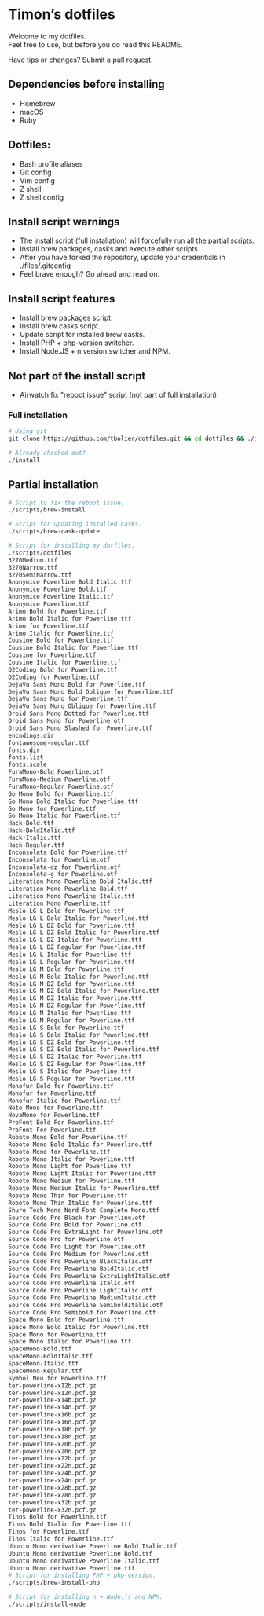 # Timon’s dotfiles

Welcome to my dotfiles.<br />
Feel free to use, but before you do read this README.

Have tips or changes? Submit a pull request.

## Dependencies before installing
- Homebrew
- macOS
- Ruby

## Dotfiles:
- Bash profile aliases
- Git config
- Vim config
- Z shell
- Z shell config

## Install script warnings
- The install script (full installation) will forcefully run all the partial scripts.
- Install brew packages, casks and execute other scripts.
- After you have forked the repository, update your credentials in ./files/.gitconfig
- Feel brave enough? Go ahead and read on.

## Install script features
- Install brew packages script.
- Install brew casks script.
- Update script for installed brew casks.
- Install PHP + php-version switcher.
- Install Node.JS + n version switcher and NPM.

## Not part of the install script
- Airwatch fix "reboot issue" script (not part of full installation).

### Full installation
```bash
# Using git
git clone https://github.com/tbolier/dotfiles.git && cd dotfiles && ./install

# Already checked out?
./install
```

## Partial installation

```bash
# Script to fix the reboot issue.
./scripts/brew-install

# Script for updating installed casks.
./scripts/brew-cask-update

# Script for installing my dotfiles.
./scripts/dotfiles
3270Medium.ttf
3270Narrow.ttf
3270SemiNarrow.ttf
Anonymice Powerline Bold Italic.ttf
Anonymice Powerline Bold.ttf
Anonymice Powerline Italic.ttf
Anonymice Powerline.ttf
Arimo Bold for Powerline.ttf
Arimo Bold Italic for Powerline.ttf
Arimo for Powerline.ttf
Arimo Italic for Powerline.ttf
Cousine Bold for Powerline.ttf
Cousine Bold Italic for Powerline.ttf
Cousine for Powerline.ttf
Cousine Italic for Powerline.ttf
D2Coding Bold for Powerline.ttf
D2Coding for Powerline.ttf
DejaVu Sans Mono Bold for Powerline.ttf
DejaVu Sans Mono Bold Oblique for Powerline.ttf
DejaVu Sans Mono for Powerline.ttf
DejaVu Sans Mono Oblique for Powerline.ttf
Droid Sans Mono Dotted for Powerline.ttf
Droid Sans Mono for Powerline.otf
Droid Sans Mono Slashed for Powerline.ttf
encodings.dir
fontawesome-regular.ttf
fonts.dir
fonts.list
fonts.scale
FuraMono-Bold Powerline.otf
FuraMono-Medium Powerline.otf
FuraMono-Regular Powerline.otf
Go Mono Bold for Powerline.ttf
Go Mono Bold Italic for Powerline.ttf
Go Mono for Powerline.ttf
Go Mono Italic for Powerline.ttf
Hack-Bold.ttf
Hack-BoldItalic.ttf
Hack-Italic.ttf
Hack-Regular.ttf
Inconsolata Bold for Powerline.ttf
Inconsolata for Powerline.otf
Inconsolata-dz for Powerline.otf
Inconsolata-g for Powerline.otf
Literation Mono Powerline Bold Italic.ttf
Literation Mono Powerline Bold.ttf
Literation Mono Powerline Italic.ttf
Literation Mono Powerline.ttf
Meslo LG L Bold for Powerline.ttf
Meslo LG L Bold Italic for Powerline.ttf
Meslo LG L DZ Bold for Powerline.ttf
Meslo LG L DZ Bold Italic for Powerline.ttf
Meslo LG L DZ Italic for Powerline.ttf
Meslo LG L DZ Regular for Powerline.ttf
Meslo LG L Italic for Powerline.ttf
Meslo LG L Regular for Powerline.ttf
Meslo LG M Bold for Powerline.ttf
Meslo LG M Bold Italic for Powerline.ttf
Meslo LG M DZ Bold for Powerline.ttf
Meslo LG M DZ Bold Italic for Powerline.ttf
Meslo LG M DZ Italic for Powerline.ttf
Meslo LG M DZ Regular for Powerline.ttf
Meslo LG M Italic for Powerline.ttf
Meslo LG M Regular for Powerline.ttf
Meslo LG S Bold for Powerline.ttf
Meslo LG S Bold Italic for Powerline.ttf
Meslo LG S DZ Bold for Powerline.ttf
Meslo LG S DZ Bold Italic for Powerline.ttf
Meslo LG S DZ Italic for Powerline.ttf
Meslo LG S DZ Regular for Powerline.ttf
Meslo LG S Italic for Powerline.ttf
Meslo LG S Regular for Powerline.ttf
Monofur Bold for Powerline.ttf
Monofur for Powerline.ttf
Monofur Italic for Powerline.ttf
Noto Mono for Powerline.ttf
NovaMono for Powerline.ttf
ProFont Bold For Powerline.ttf
ProFont For Powerline.ttf
Roboto Mono Bold for Powerline.ttf
Roboto Mono Bold Italic for Powerline.ttf
Roboto Mono for Powerline.ttf
Roboto Mono Italic for Powerline.ttf
Roboto Mono Light for Powerline.ttf
Roboto Mono Light Italic for Powerline.ttf
Roboto Mono Medium for Powerline.ttf
Roboto Mono Medium Italic for Powerline.ttf
Roboto Mono Thin for Powerline.ttf
Roboto Mono Thin Italic for Powerline.ttf
Shure Tech Mono Nerd Font Complete Mono.ttf
Source Code Pro Black for Powerline.otf
Source Code Pro Bold for Powerline.otf
Source Code Pro ExtraLight for Powerline.otf
Source Code Pro for Powerline.otf
Source Code Pro Light for Powerline.otf
Source Code Pro Medium for Powerline.otf
Source Code Pro Powerline BlackItalic.otf
Source Code Pro Powerline BoldItalic.otf
Source Code Pro Powerline ExtraLightItalic.otf
Source Code Pro Powerline Italic.otf
Source Code Pro Powerline LightItalic.otf
Source Code Pro Powerline MediumItalic.otf
Source Code Pro Powerline SemiboldItalic.otf
Source Code Pro Semibold for Powerline.otf
Space Mono Bold for Powerline.ttf
Space Mono Bold Italic for Powerline.ttf
Space Mono for Powerline.ttf
Space Mono Italic for Powerline.ttf
SpaceMono-Bold.ttf
SpaceMono-BoldItalic.ttf
SpaceMono-Italic.ttf
SpaceMono-Regular.ttf
Symbol Neu for Powerline.ttf
ter-powerline-x12b.pcf.gz
ter-powerline-x12n.pcf.gz
ter-powerline-x14b.pcf.gz
ter-powerline-x14n.pcf.gz
ter-powerline-x16b.pcf.gz
ter-powerline-x16n.pcf.gz
ter-powerline-x18b.pcf.gz
ter-powerline-x18n.pcf.gz
ter-powerline-x20b.pcf.gz
ter-powerline-x20n.pcf.gz
ter-powerline-x22b.pcf.gz
ter-powerline-x22n.pcf.gz
ter-powerline-x24b.pcf.gz
ter-powerline-x24n.pcf.gz
ter-powerline-x28b.pcf.gz
ter-powerline-x28n.pcf.gz
ter-powerline-x32b.pcf.gz
ter-powerline-x32n.pcf.gz
Tinos Bold for Powerline.ttf
Tinos Bold Italic for Powerline.ttf
Tinos for Powerline.ttf
Tinos Italic for Powerline.ttf
Ubuntu Mono derivative Powerline Bold Italic.ttf
Ubuntu Mono derivative Powerline Bold.ttf
Ubuntu Mono derivative Powerline Italic.ttf
Ubuntu Mono derivative Powerline.ttf
# Script for installing PHP + php-version.
./scripts/brew-install-php

# Script for installing n + Node.js and NPM.
./scripts/install-node
```